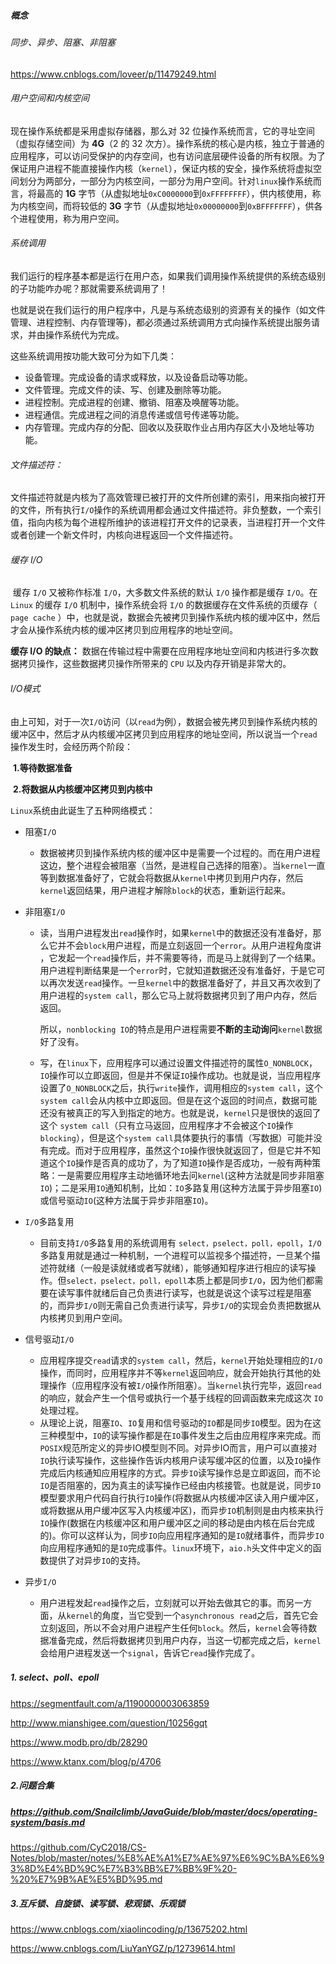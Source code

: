 ##### 概念

###### 同步、异步、阻塞、非阻塞

https://www.cnblogs.com/loveer/p/11479249.html

###### 用户空间和内核空间

现在操作系统都是采用虚拟存储器，那么对 32 位操作系统而言，它的寻址空间（虚拟存储空间）为 **4G**（2 的 32 次方）。操作系统的核心是内核，独立于普通的应用程序，可以访问受保护的内存空间，也有访问底层硬件设备的所有权限。为了保证用户进程不能直接操作内核（`kernel`），保证内核的安全，操作系统将虚拟空间划分为两部分，一部分为内核空间，一部分为用户空间。针对`linux`操作系统而言，将最高的 **1G** 字节（从虚拟地址`0xC0000000`到`0xFFFFFFFF`），供内核使用，称为内核空间，而将较低的 **3G** 字节（从虚拟地址`0x00000000`到`0xBFFFFFFF`），供各个进程使用，称为用户空间。

###### 系统调用

​	我们运行的程序基本都是运行在用户态，如果我们调用操作系统提供的系统态级别的子功能咋办呢？那就需要系统调用了！

也就是说在我们运行的用户程序中，凡是与系统态级别的资源有关的操作（如文件管理、进程控制、内存管理等)，都必须通过系统调用方式向操作系统提出服务请求，并由操作系统代为完成。

这些系统调用按功能大致可分为如下几类：

- 设备管理。完成设备的请求或释放，以及设备启动等功能。
- 文件管理。完成文件的读、写、创建及删除等功能。
- 进程控制。完成进程的创建、撤销、阻塞及唤醒等功能。
- 进程通信。完成进程之间的消息传递或信号传递等功能。
- 内存管理。完成内存的分配、回收以及获取作业占用内存区大小及地址等功能。

###### 文件描述符：

​		文件描述符就是内核为了高效管理已被打开的文件所创建的索引，用来指向被打开的文件，所有执行`I/O`操作的系统调用都会通过文件描述符。非负整数，一个索引值，指向内核为每个进程所维护的该进程打开文件的记录表，当进程打开一个文件或者创建一个新文件时，内核向进程返回一个文件描述符。

###### 缓存 I/O

​	缓存 `I/O` 又被称作标准 `I/O`，大多数文件系统的默认 `I/O` 操作都是缓存 `I/O`。在 `Linux` 的缓存 `I/O` 机制中，操作系统会将 `I/O` 的数据缓存在文件系统的页缓存（ `page cache` ）中，也就是说，数据会先被拷贝到操作系统内核的缓冲区中，然后才会从操作系统内核的缓冲区拷贝到应用程序的地址空间。

**缓存 I/O 的缺点：**
	数据在传输过程中需要在应用程序地址空间和内核进行多次数据拷贝操作，这些数据拷贝操作所带来的 `CPU` 以及内存开销是非常大的。

###### I/O模式

​	由上可知，对于一次`I/O`访问（以`read`为例），数据会被先拷贝到操作系统内核的缓冲区中，然后才从内核缓冲区拷贝到应用程序的地址空间，所以说当一个`read`操作发生时，会经历两个阶段：

​		**1.等待数据准备**	

​		**2.将数据从内核缓冲区拷贝到内核中**

`Linux`系统由此诞生了五种网络模式：

* 阻塞`I/O`

  * 数据被拷贝到操作系统内核的缓冲区中是需要一个过程的。而在用户进程这边，整个进程会被阻塞（当然，是进程自己选择的阻塞）。当`kernel`一直等到数据准备好了，它就会将数据从`kernel`中拷贝到用户内存，然后`kernel`返回结果，用户进程才解除`block`的状态，重新运行起来。

* 非阻塞`I/O`

  * 读，当用户进程发出`read`操作时，如果`kernel`中的数据还没有准备好，那么它并不会`block`用户进程，而是立刻返回一个`error`。从用户进程角度讲 ，它发起一个`read`操作后，并不需要等待，而是马上就得到了一个结果。用户进程判断结果是一个`error`时，它就知道数据还没有准备好，于是它可以再次发送`read`操作。一旦`kernel`中的数据准备好了，并且又再次收到了用户进程的`system call`，那么它马上就将数据拷贝到了用户内存，然后返回。

    所以，`nonblocking IO`的特点是用户进程需要**不断的主动询问**`kernel`数据好了没有。

  * 写，在`linux`下，应用程序可以通过设置文件描述符的属性`O_NONBLOCK`，`IO`操作可以立即返回，但是并不保证`IO`操作成功。也就是说，当应用程序设置了`O_NONBLOCK`之后，执行`write`操作，调用相应的`system call`，这个`system call`会从内核中立即返回。但是在这个返回的时间点，数据可能还没有被真正的写入到指定的地方。也就是说，`kernel`只是很快的返回了这个 `system call`（只有立马返回，应用程序才不会被这个`IO`操作`blocking`），但是这个`system call`具体要执行的事情（写数据）可能并没有完成。而对于应用程序，虽然这个`IO`操作很快就返回了，但是它并不知道这个`IO`操作是否真的成功了，为了知道`IO`操作是否成功，一般有两种策略：一是需要应用程序主动地循环地去问`kernel`(这种方法就是同步非阻塞`IO`)；二是采用`IO`通知机制，比如：`IO`多路复用(这种方法属于异步阻塞`IO`)或信号驱动`IO`(这种方法属于异步非阻塞`IO`)。

* `I/O`多路复用

  * 目前支持`I/O`多路复用的系统调用有 `select，pselect，poll，epoll`，`I/O`多路复用就是通过一种机制，一个进程可以监视多个描述符，一旦某个描述符就绪（一般是读就绪或者写就绪），能够通知程序进行相应的读写操作。但`select，pselect，poll，epoll`本质上都是同步`I/O`，因为他们都需要在读写事件就绪后自己负责进行读写，也就是说这个读写过程是阻塞的，而异步`I/O`则无需自己负责进行读写，异步`I/O`的实现会负责把数据从内核拷贝到用户空间。

* 信号驱动`I/O`

  * 应用程序提交`read`请求的`system call`，然后，`kernel`开始处理相应的`I/O`操作，而同时，应用程序并不等`kernel`返回响应，就会开始执行其他的处理操作（应用程序没有被`I/O`操作所阻塞）。当`kernel`执行完毕，返回`read`的响应，就会产生一个信号或执行一个基于线程的回调函数来完成这次 `IO` 处理过程。
  * 从理论上说，阻塞`IO`、`IO`复用和信号驱动的`IO`都是同步`IO`模型。因为在这三种模型中，`IO`的读写操作都是在`IO`事件发生之后由应用程序来完成。而`POSIX`规范所定义的异步IO模型则不同。对异步IO而言，用户可以直接对`IO`执行读写操作，这些操作告诉内核用户读写缓冲区的位置，以及`IO`操作完成后内核通知应用程序的方式。异步`IO`读写操作总是立即返回，而不论`IO`是否阻塞的，因为真主的读写操作已经由内核接管。也就是说，同步`IO`模型要求用户代码自行执行`IO`操作(将数据从内核缓冲区读入用户缓冲区，或将数据从用户缓冲区写入内核缓冲区)，而异步`IO`机制则是由内核来执行`IO`操作(数据在内核缓冲区和用户缓冲区之间的移动是由内核在后台完成的)。你可以这样认为，同步`IO`向应用程序通知的是`IO`就绪事件，而异步`IO`向应用程序通知的是`IO`完成事件。`linux`环境下，`aio.h`头文件中定义的函数提供了对异步`IO`的支持。

* 异步`I/O`

  * 用户进程发起`read`操作之后，立刻就可以开始去做其它的事。而另一方面，从`kernel`的角度，当它受到一个`asynchronous read`之后，首先它会立刻返回，所以不会对用户进程产生任何`block`。然后，`kernel`会等待数据准备完成，然后将数据拷贝到用户内存，当这一切都完成之后，`kernel`会给用户进程发送一个`signal`，告诉它`read`操作完成了。



##### 1. select、poll、epoll

https://segmentfault.com/a/1190000003063859

http://www.mianshigee.com/question/10256gqt

https://www.modb.pro/db/28290

https://www.ktanx.com/blog/p/4706

##### 2.问题合集

##### https://github.com/Snailclimb/JavaGuide/blob/master/docs/operating-system/basis.md

https://github.com/CyC2018/CS-Notes/blob/master/notes/%E8%AE%A1%E7%AE%97%E6%9C%BA%E6%93%8D%E4%BD%9C%E7%B3%BB%E7%BB%9F%20-%20%E7%9B%AE%E5%BD%95.md

##### 3.互斥锁、自旋锁、读写锁、悲观锁、乐观锁

https://www.cnblogs.com/xiaolincoding/p/13675202.html

https://www.cnblogs.com/LiuYanYGZ/p/12739614.html
